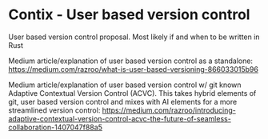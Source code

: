 # Contix - User based version control
User based version control proposal. Most likely if and when to be written in Rust

Medium article/explanation of user based version control as a standalone: https://medium.com/razroo/what-is-user-based-versioning-866033015b96

Medium article/explanation of user based version control w/ git known Adaptive Contextual Version Control (ACVC). This takes hybrid elements of git, user based version control and mixes with AI elements for a more streamlined version control: https://medium.com/razroo/introducing-adaptive-contextual-version-control-acvc-the-future-of-seamless-collaboration-1407047f88a5
